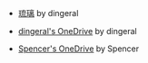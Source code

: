 - [琉璃](https://share.dingeral.workers.dev/) by dingeral

- [dingeral's OneDrive](https://storage.dingeral.com/) by dingeral

- [Spencer's OneDrive](https://storage.spencerwoo.com/) by Spencer